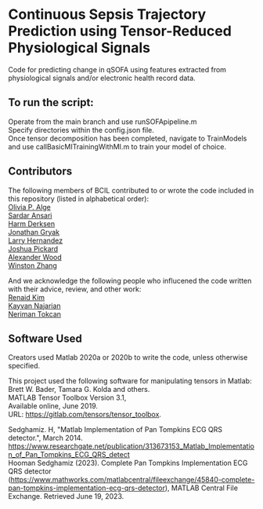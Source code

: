 # Continuous Sepsis Trajectory Prediction using Tensor-Reduced Physiological Signals
Code for predicting change in qSOFA using features extracted from physiological signals and/or electronic health record data.

## To run the script:  
Operate from the main branch and use runSOFApipeline.m  
Specify directories within the config.json file.  
Once tensor decomposition has been completed, navigate to TrainModels and use callBasicMITrainingWithMI.m to train your model of choice.

## Contributors
The following members of BCIL contributed to or wrote the code included in this repository (listed in alphabetical order):  
[Olivia P. Alge](https://github.com/olialgeUMICH)  
[Sardar Ansari](https://github.com/sardaransari)  
[Harm Derksen](https://github.com/harmderksen)  
[Jonathan Gryak](https://github.com/gryakj)  
[Larry Hernandez](https://github.com/larryhernandez)  
[Joshua Pickard](https://github.com/Jpickard1)  
[Alexander Wood](https://github.com/alexanderwood)  
[Winston Zhang](https://github.com/winstonwzhang)  

And we acknowledge the following people who influcened the code written with their advice, review, and other work:  
[Renaid Kim](https://github.com/renaidkim)  
[Kayvan Najarian](https://najarianlab.ccmb.med.umich.edu/)  
[Neriman Tokcan](https://github.com/nerimantokcan)  

## Software Used 
Creators used Matlab 2020a or 2020b to write the code, unless otherwise specified.

This project used the following software for manipulating tensors in Matlab:  
Brett W. Bader, Tamara G. Kolda and others.  
MATLAB Tensor Toolbox Version 3.1,  
Available online, June 2019.  
URL: https://gitlab.com/tensors/tensor_toolbox. 

Sedghamiz. H, "Matlab Implementation of Pan Tompkins ECG QRS detector.", March 2014. https://www.researchgate.net/publication/313673153_Matlab_Implementation_of_Pan_Tompkins_ECG_QRS_detect  
Hooman Sedghamiz (2023). Complete Pan Tompkins Implementation ECG QRS detector (https://www.mathworks.com/matlabcentral/fileexchange/45840-complete-pan-tompkins-implementation-ecg-qrs-detector), MATLAB Central File Exchange. Retrieved June 19, 2023.

